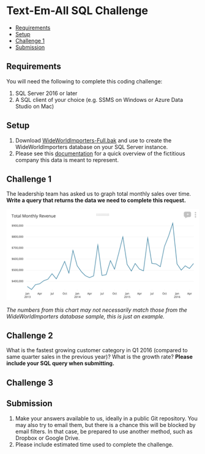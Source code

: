 # Text-Em-All SQL Challenge

- [Requirements](#requirements)
- [Setup](#setup)
- [Challenge 1](#challenge-1)
- [Submission](#submission)

## Requirements

You will need the following to complete this coding challenge:

1. SQL Server 2016 or later
2. A SQL client of your choice (e.g. SSMS on Windows or Azure Data Studio on Mac)

## Setup

1. Download [WideWorldImporters-Full.bak](https://github.com/Microsoft/sql-server-samples/releases/download/wide-world-importers-v1.0/WideWorldImporters-Full.bak) and use to create the WideWorldImporters database on your SQL Server instance.
2. Please see this [documentation](https://docs.microsoft.com/en-us/sql/samples/wide-world-importers-what-is?view=sql-server-ver15) for a quick overview of the fictitious company this data is meant to represent.

## Challenge 1

The leadership team has asked us to graph total monthly sales over time. **Write a query that returns the data we need to complete this request.**

![chart-example](readme_assets/chart_example.png)

*The numbers from this chart may not necessarily match those from the WideWorldImporters database sample, this is just an example.*

## Challenge 2

What is the fastest growing customer category in Q1 2016 (compared to same quarter sales in the previous year)? What is the growth rate? **Please include your SQL query when submitting.**

## Challenge 3



## Submission

1. Make your answers available to us, ideally in a public Git repository. You
   may also try to email them, but there is a
   chance this will be blocked by email filters. In that case, be prepared to use another
   method, such as Dropbox or Google Drive.
2. Please include estimated time used to complete the challenge.